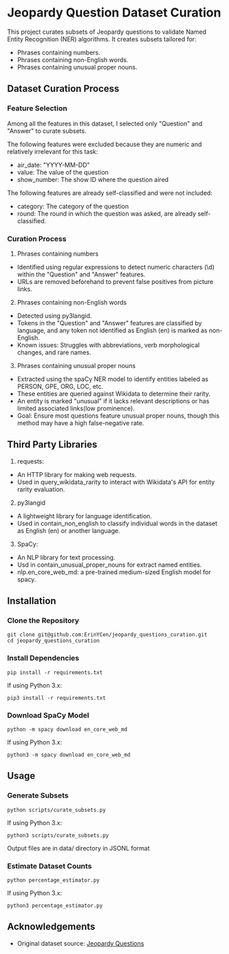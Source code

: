 # Jeopardy Question Dataset Curation
This project curates subsets of Jeopardy questions to validate Named Entity Recognition (NER) algorithms. 
It creates subsets tailored for:
- Phrases containing numbers.
- Phrases containing non-English words.
- Phrases containing unusual proper nouns.
## Dataset Curation Process
### Feature Selection
Among all the features in this dataset, I selected only "Question" and "Answer" to curate subsets.

The following features were excluded because they are numeric and relatively irrelevant for this task:
- air_date: "YYYY-MM-DD"
- value: The value of the question
- show_number: The show ID where the question aired

The following features are already self-classified and were not included:
- category: The category of the question
- round: The round in which the question was asked, are already self-classified.
### Curation Process
1. Phrases containing numbers
- Identified using regular expressions to detect numeric characters (\d) within the "Question" and "Answer" features.
- URLs are removed beforehand to prevent false positives from picture links.

2. Phrases containing non-English words
- Detected using py3langid.
- Tokens in the "Question" and "Answer" features are classified by language, and any token not identified as English (en) is marked as non-English. 
- Known issues: Struggles with abbreviations, verb morphological changes, and rare names.

3. Phrases containing unusual proper nouns
- Extracted using the spaCy NER model to identify entities labeled as PERSON, GPE, ORG, LOC, etc.
- These entities are queried against Wikidata to determine their rarity.
- An entity is marked "unusual" if it lacks relevant descriptions or has limited associated links(low prominence).
- Goal: Ensure most questions feature unusual proper nouns, though this method may have a high false-negative rate.

## Third Party Libraries
1. requests:
- An HTTP library for making web requests.
- Used in query_wikidata_rarity to interact with Wikidata's API for entity rarity evaluation.

2. py3langid
- A lightweight library for language identification.
- Used in contain_non_english to classify individual words in the dataset as English (en) or another language.

3. SpaCy:
- An NLP library for text processing.
- Usd in contain_unusual_proper_nouns for extract named entities.
- nlp.en_core_web_md: a pre-trained medium-sized English model for spacy.

## Installation
### Clone the Repository
```
git clone git@github.com:ErinYCen/jeopardy_questions_curation.git
cd jeopardy_questions_curation
```
### Install Dependencies
```
pip install -r requirements.txt
```
If using Python 3.x:
```
pip3 install -r requirements.txt
```
### Download SpaCy Model
```
python -m spacy download en_core_web_md
```
If using Python 3.x:
```
python3 -m spacy download en_core_web_md
```
## Usage
### Generate Subsets
```
python scripts/curate_subsets.py
```
If using Python 3.x:
```
python3 scripts/curate_subsets.py
```
Output files are in data/ directory in JSONL format
### Estimate Dataset Counts
```
python percentage_estimator.py 
```
If using Python 3.x:
```
python3 percentage_estimator.py 
```
## Acknowledgements
- Original dataset source: [Jeopardy Questions](https://www.reddit.com/r/datasets/comments/1uyd0t/200000_jeopardy_questions_in_a_json_file/)

